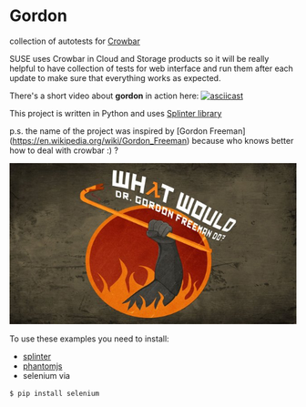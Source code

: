 # Gordon
collection of autotests for [Crowbar](https://github.com/crowbar/crowbar)

SUSE uses Crowbar in Cloud and Storage products so it will be really helpful to have collection of tests for web interface and run them after each update to make sure that everything works as expected. 

There's a short video about **gordon** in action here:
[![asciicast](https://asciinema.org/a/3rov78z1vns1n5a7jpn37n55s.png)](https://asciinema.org/a/3rov78z1vns1n5a7jpn37n55s)

This project is written in Python and uses [Splinter library](https://splinter.readthedocs.io/en/latest/)

p.s. the name of the project was inspired by [Gordon Freeman] (https://en.wikipedia.org/wiki/Gordon_Freeman) because who knows better how to deal with crowbar :) ? 

![gordon](gordon.jpg)

To use these examples you need to install:
- [splinter](https://github.com/cobrateam/splinter)
- [phantomjs](http://phantomjs.org/)
- selenium via 
```
$ pip install selenium
```
